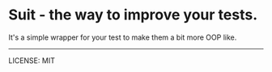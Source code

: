 # Suit - the way to improve your tests.

It's a simple wrapper for your test to make them a bit more OOP like.

----


LICENSE: MIT
